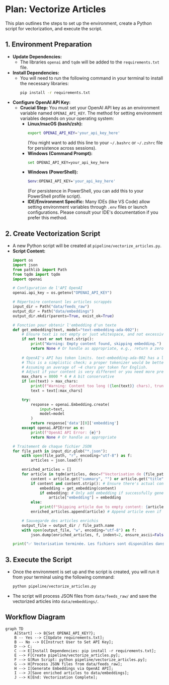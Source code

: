 # Plan: Vectorize Articles

This plan outlines the steps to set up the environment, create a Python script for vectorization, and execute the script.

## 1. Environment Preparation

*   **Update Dependencies:**
    *   The libraries `openai` and `tqdm` will be added to the `requirements.txt` file.
*   **Install Dependencies:**
    *   You will need to run the following command in your terminal to install the necessary libraries:
        ```bash
        pip install -r requirements.txt
        ```
*   **Configure OpenAI API Key:**
    *   **Crucial Step:** You must set your OpenAI API key as an environment variable named `OPENAI_API_KEY`. The method for setting environment variables depends on your operating system:
        *   **Linux/macOS (bash/zsh):**
            ```bash
            export OPENAI_API_KEY='your_api_key_here'
            ```
            (You might want to add this line to your `~/.bashrc` or `~/.zshrc` file for persistence across sessions).
        *   **Windows (Command Prompt):**
            ```bash
            set OPENAI_API_KEY=your_api_key_here
            ```
        *   **Windows (PowerShell):**
            ```bash
            $env:OPENAI_API_KEY='your_api_key_here'
            ```
            (For persistence in PowerShell, you can add this to your PowerShell profile script).
        *   **IDE/Environment Specific:** Many IDEs (like VS Code) allow setting environment variables through `.env` files or launch configurations. Please consult your IDE's documentation if you prefer this method.

## 2. Create Vectorization Script

*   A new Python script will be created at `pipeline/vectorize_articles.py`.
*   **Script Content:**
    ```python
    import os
    import json
    from pathlib import Path
    from tqdm import tqdm
    import openai

    # Configuration de l'API OpenAI
    openai.api_key = os.getenv("OPENAI_API_KEY")

    # Répertoire contenant les articles scrappés
    input_dir = Path("data/feeds_raw")
    output_dir = Path("data/embeddings")
    output_dir.mkdir(parents=True, exist_ok=True)

    # Fonction pour obtenir l'embedding d'un texte
    def get_embedding(text, model="text-embedding-ada-002"):
        # Ensure text is not empty or just whitespace, and not excessively long
        if not text or not text.strip():
            print("Warning: Empty content found, skipping embedding.")
            return None # Or handle as appropriate, e.g., return a zero vector
        
        # OpenAI's API has token limits. text-embedding-ada-002 has a limit of 8191 tokens.
        # This is a simplistic check; a proper tokenizer would be better for precise control.
        # Assuming an average of ~4 chars per token for English.
        # Adjust if your content is very different or you need more precision.
        max_chars = 8000 * 4 # A bit conservative
        if len(text) > max_chars:
            print(f"Warning: Content too long ({len(text)} chars), truncating to {max_chars} chars.")
            text = text[:max_chars]

        try:
            response = openai.Embedding.create(
                input=text,
                model=model
            )
            return response['data'][0]['embedding']
        except openai.APIError as e:
            print(f"OpenAI API Error: {e}")
            return None # Or handle as appropriate

    # Traitement de chaque fichier JSON
    for file_path in input_dir.glob("*.json"):
        with open(file_path, "r", encoding="utf-8") as f:
            articles = json.load(f)

        enriched_articles = []
        for article in tqdm(articles, desc=f"Vectorisation de {file_path.name}"):
            content = article.get("summary", "") or article.get("title", "")
            if content and content.strip(): # Ensure there's actual content
                embedding = get_embedding(content)
                if embedding: # Only add embedding if successfully generated
                    article["embedding"] = embedding
            else:
                print(f"Skipping article due to empty content: {article.get('title', 'N/A')}")
            enriched_articles.append(article) # Append article even if embedding failed, or decide to skip

        # Sauvegarde des articles enrichis
        output_file = output_dir / file_path.name
        with open(output_file, "w", encoding="utf-8") as f:
            json.dump(enriched_articles, f, indent=2, ensure_ascii=False)

    print("✅ Vectorisation terminée. Les fichiers sont disponibles dans 'data/embeddings'.")
    ```

## 3. Execute the Script

*   Once the environment is set up and the script is created, you will run it from your terminal using the following command:
    ```bash
    python pipeline/vectorize_articles.py
    ```
*   The script will process JSON files from `data/feeds_raw/` and save the vectorized articles into `data/embeddings/`.

## Workflow Diagram

```mermaid
graph TD
    A[Start] --> B{Set OPENAI_API_KEY?};
    B -- Yes --> C[Update requirements.txt];
    B -- No --> D[Instruct User to Set API Key];
    D --> C;
    C --> E[Install Dependencies: pip install -r requirements.txt];
    E --> F[Create pipeline/vectorize_articles.py];
    F --> G[Run Script: python pipeline/vectorize_articles.py];
    G --> H[Process JSON files from data/feeds_raw];
    H --> I[Generate Embeddings via OpenAI API];
    I --> J[Save enriched articles to data/embeddings];
    J --> K[End: Vectorization Complete];